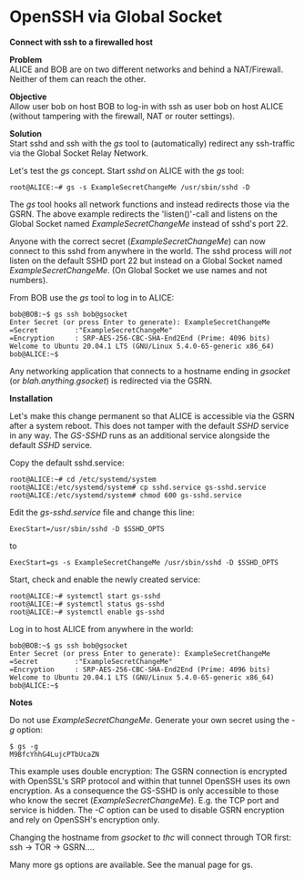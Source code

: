 # OpenSSH via Global Socket
**Connect with ssh to a firewalled host**

**Problem**  
ALICE and BOB are on two different networks and behind a NAT/Firewall. Neither of them can reach the other.

**Objective**  
Allow user bob on host BOB to log-in with ssh as user bob on host ALICE (without tampering with the firewall, NAT or router settings).

**Solution**  
Start sshd and ssh with the *gs* tool to (automatically) redirect any ssh-traffic via the Global Socket Relay Network.


Let's test the *gs* concept. Start *sshd* on ALICE with the *gs* tool:
```ShellSession
root@ALICE:~# gs -s ExampleSecretChangeMe /usr/sbin/sshd -D
```

The *gs* tool hooks all network functions and instead redirects those via the GSRN. The above example redirects the 'listen()'-call and listens on the Global Socket named *ExampleSecretChangeMe* instead of sshd's port 22.

Anyone with the correct secret (*ExampleSecretChangeMe*) can now connect to this sshd from anywhere in the world. The sshd process will _not_ listen on the default SSHD port 22 but instead on a Global Socket named *ExampleSecretChangeMe*. (On Global Socket we use names and not numbers).

From BOB use the *gs* tool to log in to ALICE:
```ShellSession
bob@BOB:~$ gs ssh bob@gsocket
Enter Secret (or press Enter to generate): ExampleSecretChangeMe
=Secret         :"ExampleSecretChangeMe"
=Encryption     : SRP-AES-256-CBC-SHA-End2End (Prime: 4096 bits)
Welcome to Ubuntu 20.04.1 LTS (GNU/Linux 5.4.0-65-generic x86_64)
bob@ALICE:~$ 
```

Any networking application that connects to a hostname ending in *gsocket* (or *blah.anything.gsocket*) is redirected via the GSRN. 

**Installation**

Let's make this change permanent so that ALICE is accessible via the GSRN after a system reboot. This does not tamper with the default *SSHD* service in any way. The *GS-SSHD* runs as an additional service alongside the default *SSHD* service.

Copy the default sshd.service:
```ShellSession
root@ALICE:~# cd /etc/systemd/system
root@ALICE:/etc/systemd/system# cp sshd.service gs-sshd.service
root@ALICE:/etc/systemd/system# chmod 600 gs-sshd.service
```

Edit the *gs-sshd.service* file and change this line:
```EditorConfig
ExecStart=/usr/sbin/sshd -D $SSHD_OPTS
```
to
```EditorConfig
ExecStart=gs -s ExampleSecretChangeMe /usr/sbin/sshd -D $SSHD_OPTS
```

Start, check and enable the newly created service:
```ShellSession
root@ALICE:~# systemctl start gs-sshd
root@ALICE:~# systemctl status gs-sshd
root@ALICE:~# systemctl enable gs-sshd
```

Log in to host ALICE from anywhere in the world:
```ShellSession
bob@BOB:~$ gs ssh bob@gsocket
Enter Secret (or press Enter to generate): ExampleSecretChangeMe
=Secret         :"ExampleSecretChangeMe"
=Encryption     : SRP-AES-256-CBC-SHA-End2End (Prime: 4096 bits)
Welcome to Ubuntu 20.04.1 LTS (GNU/Linux 5.4.0-65-generic x86_64)
bob@ALICE:~$ 
```

**Notes**

Do not use *ExampleSecretChangeMe*. Generate your own secret using the *-g* option:
```ShellSession
$ gs -g
M9BfcYhhG4LujcPTbUcaZN
```

This example uses double encryption: The GSRN connection is encrypted with OpenSSL's SRP protocol and within that tunnel OpenSSH uses its own encryption. As a consequence the GS-SSHD is only accessible to those who know the secret (*ExampleSecretChangeMe*). E.g. the TCP port and service is hidden. The *-C* option can be used to disable GSRN encryption and rely on OpenSSH's encryption only.

Changing the hostname from *gsocket* to *thc* will connect through TOR first: ssh -> TOR -> GSRN....

Many more gs options are available. See the manual page for gs. 
